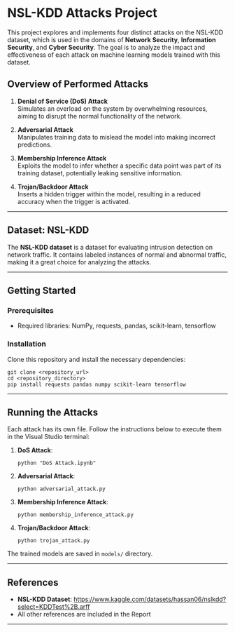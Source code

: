 # NSL-KDD Attacks Project

This project explores and implements four distinct attacks on the NSL-KDD dataset, which is  used in the domains of **Network Security**, **Information Security**, and **Cyber Security**. The goal is to analyze the impact and effectiveness of each attack on machine learning models trained with this dataset.

## Overview of Performed Attacks

1. **Denial of Service (DoS) Attack**  
   Simulates an overload on the system by overwhelming resources, aiming to disrupt the normal functionality of the network.

2. **Adversarial Attack**  
   Manipulates training data to mislead the model into making incorrect predictions.

3. **Membership Inference Attack**  
   Exploits the model to infer whether a specific data point was part of its training dataset, potentially leaking sensitive information.

4. **Trojan/Backdoor Attack**  
   Inserts a hidden trigger within the model, resulting in a reduced accuracy when the trigger is activated.

---

## Dataset: NSL-KDD

The **NSL-KDD dataset** is a dataset for evaluating intrusion detection on network traffic. It contains labeled instances of normal and abnormal traffic, making it a great choice for analyzing the attacks.

---

## Getting Started

### Prerequisites
- Required libraries: NumPy, requests, pandas, scikit-learn, tensorflow

### Installation
Clone this repository and install the necessary dependencies:
```
git clone <repository_url>
cd <repository_directory>
pip install requests pandas numpy scikit-learn tensorflow
```

---

## Running the Attacks

Each attack has its own file. Follow the instructions below to execute them in the Visual Studio terminal:

1. **DoS Attack**:
   ```
   python "DoS Attack.ipynb"
   ```

2. **Adversarial Attack**:
   ```
   python adversarial_attack.py
   ```

3. **Membership Inference Attack**:
   ```
   python membership_inference_attack.py
   ```

4. **Trojan/Backdoor Attack**:
   ```
   python trojan_attack.py
   ```

The trained models are saved in  `models/` directory.

---

## References

- **NSL-KDD Dataset**: https://www.kaggle.com/datasets/hassan06/nslkdd?select=KDDTest%2B.arff
- All other references are included in the Report
---
